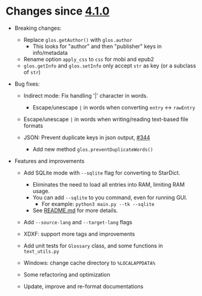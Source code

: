 # Changes since [4.1.0](./4.1.0.md) #

- Breaking changes:
	- Replace `glos.getAuthor()` with `glos.author`
		- This looks for "author" and then "publisher" keys in info/metadata
    - Rename option `apply_css` to `css` for mobi and epub2
	- `glos.getInfo` and `glos.setInfo` only accept `str` as key (or a subclass of `str`)


- Bug fixes:
	- Indirect mode: Fix handling '|' character in words.
		- Escape/unescape `|` in words when converting `entry` <-> `rawEntry`

	- Escape/unescape `|` in words when writing/reading text-based file formats

    - JSON: Prevent duplicate keys in json output, [#344](https://github.com/ilius/pyglossary/issues/344)
    	- Add new method `glos.preventDuplicateWords()`


- Features and improvements
	- Add SQLite mode with `--sqlite` flag for converting to StarDict.
		- Eliminates the need to load all entries into RAM, limiting RAM usage.
		- You can add `--sqlite` to you command, even for running GUI.
			- For example: `python3 main.py --tk --sqlite`
		- See [README.md](../../README.md#sqlite-mode) for more details.

	- Add `--source-lang` and `--target-lang` flags

	- XDXF: support more tags and improvements

	- Add unit tests for `Glossary` class, and some functions in `text_utils.py`

	- Windows: change cache directory to `%LOCALAPPDATA%`

	- Some refactoring and optimization

	- Update, improve and re-format documentations


